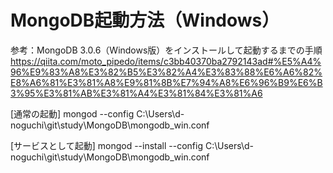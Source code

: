 # MongoDB起動方法（Windows）
参考：MongoDB 3.0.6（Windows版）をインストールして起動するまでの手順
https://qiita.com/moto_pipedo/items/c3bb40370ba2792143ad#%E5%A4%96%E9%83%A8%E3%82%B5%E3%82%A4%E3%83%88%E6%A6%82%E8%A6%81%E3%81%A8%E9%81%8B%E7%94%A8%E6%96%B9%E6%B3%95%E3%81%AB%E3%81%A4%E3%81%84%E3%81%A6

[通常の起動]
mongod --config C:\Users\d-noguchi\git\study\MongoDB\mongodb_win.conf

[サービスとして起動]
mongod --install --config C:\Users\d-noguchi\git\study\MongoDB\mongodb_win.conf
